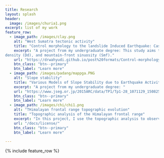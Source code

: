```yaml
---
title: Research
layout: splash
header:
  image: /images/churia1.png
excerpt: list of my work
feature_row:
  - image_path: /images/clay.png
    alt: "West Sumatra tectonic activity"
    title: "Control morphology to the landslide Induced Earthquake: Case Study Padang Pariaman, Sumatra"
    excerpt: "A project from my undergraduate degree: This study aims to identify the level of tectonic activity in Padang Pariaman, West Sumatra by morphotectonic index analysis such as ; the stream-gradient index(SL), drainage basin asymmetry (Af), valley floor width–valley height ratio (Vf), drainage
density (Dd), and mountain-front sinuosity (Smf)."
    url: "https://drwahyudi.github.io/post%20formats/Control-morphology-to-the-landslide-Induced-Earthquake-Case-Study-Padang-Pariaman,-Sumatra/"
    btn_class: "btn--primary"
    btn_label: "Learn more"
  - image_path: /images/padang/mappga.PNG
    alt: "Slope stability"
    title: "Various Models of Slope Stability due to Earthquake Activity in Gunung Tigo, Padang Pariaman, West Sumatera, Indonesia"
    excerpt: "A project from my undergraduate degree: "
    url: "https://www.jseg.or.jp/2015ARC/data/TP1/Tp1-28_1071129_1508254.pdf"
    btn_class: "btn--primary"
    btn_label: "Learn more"
  - image_path: /images/chi/chi1.png
    alt: "THimalayan frontal range topographic evolution"
    title: "Topographic analysis of the Himalayan frontal range"
    excerpt: "In this project, I use the topographic analysis to observe and infer thrust fold topographic evolution modulated by lateral rock advection in the frontal Himalaya."
    url: "/docs/license/"
    btn_class: "btn--primary"
    btn_label: "Learn more"
      
---
```


{% include feature_row %}
